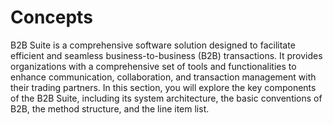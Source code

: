 # Concepts

B2B Suite is a comprehensive software solution designed to facilitate efficient and seamless business-to-business (B2B) transactions. It provides organizations with a comprehensive set of tools and functionalities to enhance communication, collaboration, and transaction management with their trading partners. In this section, you will explore the key components of the B2B Suite, including its system architecture, the basic conventions of B2B, the method structure, and the line item list.
